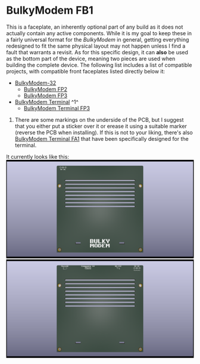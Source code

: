 # BulkyModem FB1
This is a faceplate, an inherently optional part of any build as it does not actually contain any active components. While it is my goal to keep these in a fairly universal format for the *BulkyModem* in general, getting everything redesigned to fit the same physical layout may not happen unless I find a fault that warrants a revisit. As for this specific design, it can **also** be used as the bottom part of the device, meaning two pieces are used when building the complete device. The following list includes a list of compatible projects, with compatible front faceplates listed directly below it:
- [BulkyModem-32](https://github.com/tebl/BulkyModem/tree/main/BulkyModem-32%20Module)
  - [BulkyModem FP2](https://github.com/tebl/BulkyModem/tree/main/faceplates/BulkyModem%20FP2)
  - [BulkyModem FP3](https://github.com/tebl/BulkyModem/tree/main/faceplates/BulkyModem%20FP3)
- [BulkyModem Terminal](https://github.com/tebl/BulkyModem/tree/main/BulkyModem%20Terminal) ^1^
  - [BulkyModem Terminal FP3](https://github.com/tebl/BulkyModem/tree/main/faceplates/BulkyModem%20Terminal%20FP3)

1) There are some markings on the underside of the PCB, but I suggest that you either put a sticker over it or erease it using a suitable marker (reverse the PCB when installing). If this is not to your liking, there's also [BulkyModem Terminal FA1](https://github.com/tebl/BulkyModem/tree/main/faceplates/BulkyModem%20Terminal%20FA1) that have been specifically designed for the terminal.

It currently looks like this:
![Preview](https://raw.githubusercontent.com/tebl/BulkyModem/main/gallery/BulkyModem%20FB1.png)
![Preview](https://raw.githubusercontent.com/tebl/BulkyModem/main/gallery/BulkyModem%20FB1_B.png)
